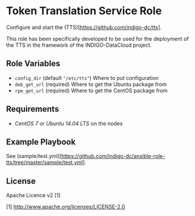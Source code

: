 Token Translation Service Role
==============================

Configure and start the (TTS)[https://github.com/indigo-dc/tts].

This role has been specifically developed to be used for the deployment of the TTS in the framework of the INDIGO-DataCloud project.

Role Variables
--------------

 - `config_dir` (default `"/etc/tts"`) Where to put configuration
 - `deb_get_url` (required) Where to get the Ubuntu package from
 - `rpm_get_url` (required) Where to get the CentOS package from

Requirements
------------
 - *CentOS 7* or *Ubuntu 14.04 LTS* on the nodes

Example Playbook
----------------

See (sample/test.yml)[https://github.com/indigo-dc/ansible-role-tts/tree/master/sample/test.yml].

License
-------

Apache Licence v2 [1]

[1] http://www.apache.org/licenses/LICENSE-2.0

